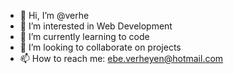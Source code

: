- 👋 Hi, I’m @verhe
- 👀 I’m interested in Web Development
- 🌱 I’m currently learning to code
- 💞️ I’m looking to collaborate on projects
- 📫 How to reach me: ebe.verheyen@hotmail.com

<!---
verhe/verhe is a ✨ special ✨ repository because its `README.md` (this file) appears on your GitHub profile.
You can click the Preview link to take a look at your changes.
--->
